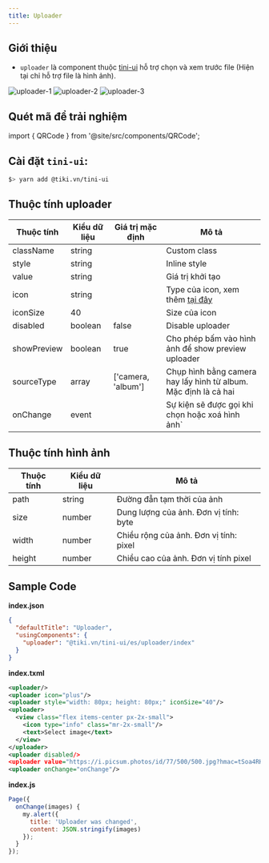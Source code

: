 ```yaml
---
title: Uploader
---
```


## Giới thiệu

- `uploader` là component thuộc [tini-ui](https://www.npmjs.com/package/@tiki.vn/tini-ui) hỗ trợ chọn và xem trước file (Hiện tại chỉ hỗ trợ file là hình ảnh).

<div style={{ width: '100%', maxWidth: 360 }}>
  <img src="https://salt.tikicdn.com/ts/tiniapp/c7/31/af/65c2c0140f72a72b0c750e6a7c74a0a5.png" alt="uploader-1"/>
  <img src="https://salt.tikicdn.com/ts/tiniapp/7f/4b/13/cd926e44504c8a024c592e84158580f1.png" alt="uploader-2"/>
  <img src="https://salt.tikicdn.com/ts/tiniapp/52/21/95/88dcd6cc33ccf999f524709f26488bf7.png" alt="uploader-3"/>
</div>

## Quét mã để trải nghiệm

import { QRCode } from '@site/src/components/QRCode';

<QRCode page="pages/component/advance/form/uploader/index" />

## Cài đặt `tini-ui`:

```bash
$> yarn add @tiki.vn/tini-ui
```

## Thuộc tính uploader

| Thuộc tính  | Kiểu dữ liệu | Giá trị mặc định   | Mô tả                                                                                         |
| ----------- | ------------ | ------------------ | --------------------------------------------------------------------------------------------- |
| className   | string       |                    | Custom class                                                                                  |
| style       | string       |                    | Inline style                                                                                  |
| value       | string       |                    | Giá trị khởi tạo                                                                              |
| icon        | string       |                    | Type của icon, xem thêm [tại đây](https://developers.tiki.vn/docs/component/basic/basic/icon) |
| iconSize    | 40           |                    | Size của icon                                                                                 |
| disabled    | boolean      | false              | Disable uploader                                                                              |
| showPreview | boolean      | true               | Cho phép bấm vào hình ảnh để show preview uploader                                            |
| sourceType  | array        | ['camera, 'album'] | Chụp hình bằng camera hay lấy hình từ album. Mặc định là cả hai                               |
| onChange    | event        |                    | Sự kiện sẽ được gọi khi chọn hoặc xoá hình ảnh`                                               |

## Thuộc tính hình ảnh

| Thuộc tính | Kiểu dữ liệu | Mô tả                                  |
| ---------- | ------------ | -------------------------------------- |
| path       | string       | Đường đẫn tạm thời của ảnh             |
| size       | number       | Dung lượng của ảnh. Đơn vị tính: byte  |
| width      | number       | Chiều rộng của ảnh. Đơn vị tính: pixel |
| height     | number       | Chiều cao của ảnh. Đơn vị tính pixel   |

## Sample Code

**index.json**

```json
{
  "defaultTitle": "Uploader",
  "usingComponents": {
    "uploader": "@tiki.vn/tini-ui/es/uploader/index"
  }
}
```

**index.txml**

```xml
<uploader/>
<uploader icon="plus"/>
<uploader style="width: 80px; height: 80px;" iconSize="40"/>
<uploader>
  <view class="flex items-center px-2x-small">
    <icon type="info" class="mr-2x-small"/>
    <text>Select image</text>
  </view>
</uploader>
<uploader disabled/>
<uploader value="https://i.picsum.photos/id/77/500/500.jpg?hmac=tSoa4RHbrWHe6CfA-uOJZpiHj-3e9OoYJ91vBlFaMD8"/>
<uploader onChange="onChange"/>
```

**index.js**

```js
Page({
  onChange(images) {
    my.alert({
      title: 'Uploader was changed',
      content: JSON.stringify(images)
    });
  }
});
```

